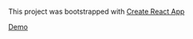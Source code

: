 This project was bootstrapped with [Create React App](https://github.com/facebookincubator/create-react-app)

[Demo](https://voltreactjs.herokuapp.com/)
